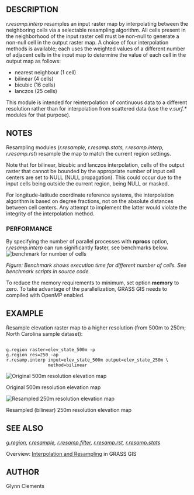 
## DESCRIPTION

*r.resamp.interp* resamples an input raster map by interpolating between
the neighboring cells via a selectable resampling algorithm. All cells
present in the neighborhood of the input raster cell must be non-null to
generate a non-null cell in the output raster map. A choice of four
interpolation methods is available; each uses the weighted values of a different
number of adjacent cells in the input map to determine the value of each
cell in the output map as follows:

* nearest neighbour (1 cell)
* bilinear (4 cells)
* bicubic (16 cells)
* lanczos (25 cells)

This module is intended for reinterpolation of continuous data
to a different resolution rather than for interpolation from scattered data
(use the *v.surf.\** modules for that purpose).

## NOTES

Resampling modules (*r.resample, r.resamp.stats, r.resamp.interp,
r.resamp.rst*) resample the map to match the current region settings.

Note that for bilinear, bicubic and lanczos interpolation,
cells of the output raster that cannot be bounded by the appropriate number
of input cell centers are set to NULL (NULL propagation). This could occur
due to the input cells being outside the current region, being NULL or masked.

For longitude-latitude coordinate reference systems,
the interpolation algorithm is based on
degree fractions, not on the absolute distances between cell centers. Any
attempt to implement the latter would violate the integrity of the
interpolation method.

### PERFORMANCE

By specifying the number of parallel processes with **nprocs** option,
*r.resamp.interp* can run significantly faster, see benchmarks below.
![benchmark for number of cells](r_resamp_interp_benchmark_size.png)

*Figure: Benchmark shows execution time for different
number of cells. See benchmark scripts in source code.*

To reduce the memory requirements to minimum, set option **memory** to zero.
To take advantage of the parallelization, GRASS GIS
needs to compiled with OpenMP enabled.

## EXAMPLE

Resample elevation raster map to a higher resolution (from 500m to 250m;
North Carolina sample dataset):

```

g.region raster=elev_state_500m -p
g.region res=250 -ap
r.resamp.interp input=elev_state_500m output=elev_state_250m \
                method=bilinear

```

![Original 500m resolution elevation map](r_resamp_interp_orig_500m.png)

Original 500m resolution elevation map

![Resampled 250m resolution elevation map](r_resamp_interp_new_250m.png)

Resampled (bilinear) 250m resolution elevation map

## SEE ALSO

*[g.region](g.region.html),
[r.resample](r.resample.html),
[r.resamp.filter](r.resamp.filter.html),
[r.resamp.rst](r.resamp.rst.html),
[r.resamp.stats](r.resamp.stats.html)*

Overview: [Interpolation and Resampling](https://grasswiki.osgeo.org/wiki/Interpolation) in GRASS GIS

## AUTHOR

Glynn Clements
